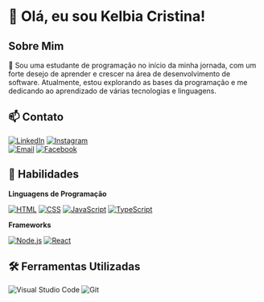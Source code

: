# 👋 Olá, eu sou Kelbia Cristina!
## Sobre Mim


🌱 
Sou uma estudante de programação no início da minha jornada, com um forte desejo de aprender e crescer na área de desenvolvimento de software. Atualmente, estou explorando as bases da programação e me dedicando ao aprendizado de várias tecnologias e linguagens.


## 📫 Contato
[![LinkedIn](https://img.shields.io/badge/-LinkedIn-blue?style=flat-square&logo=LinkedIn&logoColor=white)](https://www.linkedin.com/in/kelbia-cristina-1942b3282/)
[![Instagram](https://img.shields.io/badge/Instagram-E4405F?style=flat&logo=instagram&logoColor=white)](https://www.instagram.com/kel_cris_ti_na/)  
[![Email](https://img.shields.io/badge/Email-D14836?style=flat&logo=gmail&logoColor=white)](mailto:kelbiacristina21@gmail.com)
[![Facebook](https://img.shields.io/badge/Facebook-1877F2?style=flat&logo=facebook&logoColor=white)](https://www.facebook.com/profile.php?id=100083090558599&locale=pt_BR)  

## 🚀 Habilidades
 **Linguagens de Programação**

 [![HTML](https://img.shields.io/badge/HTML5-E34F26?style=flat&logo=html5&logoColor=white)](https://developer.mozilla.org/en-US/docs/Web/HTML)
 [![CSS](https://img.shields.io/badge/CSS3-1572B6?style=flat&logo=css3&logoColor=white)](https://developer.mozilla.org/en-US/docs/Web/CSS)
 [![JavaScript](https://img.shields.io/badge/JavaScript-F7DF1E?style=flat&logo=javascript&logoColor=black)](https://developer.mozilla.org/en-US/docs/Web/JavaScript)
 [![TypeScript](https://img.shields.io/badge/TypeScript-3178C6?style=flat&logo=typescript&logoColor=white)](https://www.typescriptlang.org/)
  
 **Frameworks**
 
 [![Node.js](https://img.shields.io/badge/Node.js-339933?style=flat&logo=nodedotjs&logoColor=white)](https://nodejs.org/)
 [![React](https://img.shields.io/badge/React-61DAFB?style=flat&logo=react&logoColor=black)](https://reactjs.org/)

 ## 🛠️ Ferramentas Utilizadas
![Visual Studio Code](http://img.shields.io/badge/-Visual%20Studio%20Code-007ACC?style=flat-square&logo=visual%20studio%20code&logoColor=ffffff)
![Git](http://img.shields.io/badge/-Git-F05032?style=flat-square&logo=git&logoColor=ffffff)
